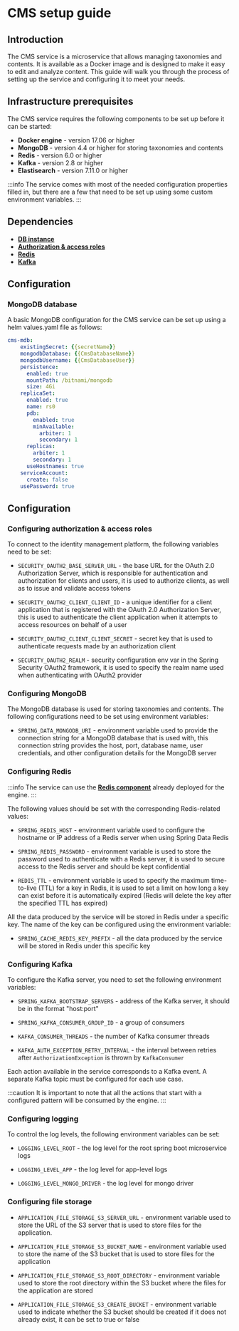 # CMS setup guide

## Introduction

The CMS service is a microservice that allows managing taxonomies and contents. It is available as a Docker image and is designed to make it easy to edit and analyze content. This guide will walk you through the process of setting up the service and configuring it to meet your needs.

## Infrastructure prerequisites

The CMS service requires the following components to be set up before it can be started:

* **Docker engine** - version 17.06 or higher
* **MongoDB** - version 4.4 or higher for storing taxonomies and contents
* **Redis** - version 6.0 or higher
* **Kafka** - version 2.8 or higher
* **Elastisearch** - version 7.11.0 or higher

:::info
The service comes with most of the needed configuration properties filled in, but there are a few that need to be set up using some custom environment variables.
:::

## Dependencies

* [**DB instance**](#mongodb-database)
* [**Authorization & access roles**](#configuring-authorization--access-roles)
* [**Redis**](#configuring-redis)
* [**Kafka**](#configuring-kafka)

## Configuration

### MongoDB database

A basic MongoDB configuration for the CMS service can be set up using a helm values.yaml file as follows:

```yaml
cms-mdb:
    existingSecret: {{secretName}}
    mongodbDatabase: {{CmsDatabaseName}}
    mongodbUsername: {{CmsDatabaseUser}}
    persistence:
      enabled: true
      mountPath: /bitnami/mongodb
      size: 4Gi
    replicaSet:
      enabled: true
      name: rs0
      pdb:
        enabled: true
        minAvailable:
          arbiter: 1
          secondary: 1
      replicas:
        arbiter: 1
        secondary: 1
      useHostnames: true
    serviceAccount:
      create: false
    usePassword: true
```



## Configuration <a href="#bad24571-ff23-4ec3-83d9-8a2ace74a6b4" id="bad24571-ff23-4ec3-83d9-8a2ace74a6b4"></a>

### Configuring authorization & access roles

To connect to the identity management platform, the following variables need to be set:

* `SECURITY_OAUTH2_BASE_SERVER_URL` - the base URL for the OAuth 2.0 Authorization Server, which is responsible for authentication and authorization for clients and users, it is used to authorize clients, as well as to issue and validate access tokens

* `SECURITY_OAUTH2_CLIENT_CLIENT_ID` - a unique identifier for a client application that is registered with the OAuth 2.0 Authorization Server, this is used to authenticate the client application when it attempts to access resources on behalf of a user

* `SECURITY_OAUTH2_CLIENT_CLIENT_SECRET` - secret key that is used to authenticate requests made by an authorization client

* `SECURITY_OAUTH2_REALM` - security configuration env var in the Spring Security OAuth2 framework, it is used to specify the realm name used when authenticating with OAuth2 provider

### Configuring MongoDB

The MongoDB database is used for storing taxonomies and contents. The following configurations need to be set using environment variables:

* `SPRING_DATA_MONGODB_URI` - environment variable used to provide the connection string for a MongoDB database that is used with, this connection string provides the host, port, database name, user credentials, and other configuration details for the MongoDB server

### Configuring Redis

:::info
The service can use the [**Redis component**](../platform-setup-guides.md#redis-configuration) already deployed for the engine.
:::

The following values should be set with the corresponding Redis-related values:

* `SPRING_REDIS_HOST` - environment variable used to configure the hostname or IP address of a Redis server when using Spring Data Redis

* `SPRING_REDIS_PASSWORD` - environment variable is used to store the password used to authenticate with a Redis server, it is used to secure access to the Redis server and should be kept confidential

* `REDIS_TTL` - environment variable is used to specify the maximum time-to-live (TTL) for a key in Redis, it is used to set a limit on how long a key can exist before it is automatically expired (Redis will delete the key after the specified TTL has expired)

All the data produced by the service will be stored in Redis under a specific key. The name of the key can be configured using the environment variable:

* `SPRING_CACHE_REDIS_KEY_PREFIX` - all the data produced by the service will be stored in Redis under this specific key

### Configuring Kafka <a href="#63673403-7b21-440b-a173-211fd5c9a86e" id="63673403-7b21-440b-a173-211fd5c9a86e"></a>

To configure the Kafka server, you need to set the following environment variables:

* `SPRING_KAFKA_BOOTSTRAP_SERVERS` - address of the Kafka server, it should be in the format "host:port"

* `SPRING_KAFKA_CONSUMER_GROUP_ID` - a group of consumers

* `KAFKA_CONSUMER_THREADS` - the number of Kafka consumer threads

* `KAFKA_AUTH_EXCEPTION_RETRY_INTERVAL` - the interval between retries after `AuthorizationException` is thrown by `KafkaConsumer`

Each action available in the service corresponds to a Kafka event. A separate Kafka topic must be configured for each use case.

:::caution
It is important to note that all the actions that start with a configured pattern will be consumed by the engine.
:::

### Configuring logging

To control the log levels, the following environment variables can be set:

* `LOGGING_LEVEL_ROOT` - the log level for the root spring boot microservice logs

* `LOGGING_LEVEL_APP` - the log level for app-level logs

* `LOGGING_LEVEL_MONGO_DRIVER` - the log level for mongo driver

### Configuring file storage

* `APPLICATION_FILE_STORAGE_S3_SERVER_URL` - environment variable used to store the URL of the S3 server that is used to store files for the application.

* `APPLICATION_FILE_STORAGE_S3_BUCKET_NAME` - environment variable used to store the name of the S3 bucket that is used to store files for the application

* `APPLICATION_FILE_STORAGE_S3_ROOT_DIRECTORY` - environment variable used to store the root directory within the S3 bucket where the files for the application are stored

* `APPLICATION_FILE_STORAGE_S3_CREATE_BUCKET` - environment variable used to indicate whether the S3 bucket should be created if it does not already exist, it can be set to true or false